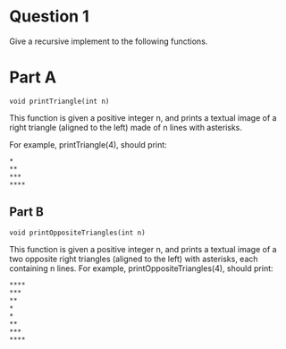 # Question 1

Give a recursive implement to the following functions.

# Part A

    void printTriangle(int n)

This function is given a positive integer n, and prints a textual 
image of a right triangle (aligned to the left) made of n lines 
with asterisks.

For example, printTriangle(4), should print:

    *
    **
    ***
    ****

## Part B

    void printOppositeTriangles(int n)

This function is given a positive integer n, and prints a textual image of a two opposite right
triangles (aligned to the left) with asterisks, each containing n lines.
For example, printOppositeTriangles(4), should print:

    ****
    ***
    **
    *
    *
    **
    ***
    ****
    

